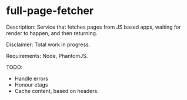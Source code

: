 full-page-fetcher
=================

Description: Service that fetches pages from JS based apps, waiting for render to happen, and then returning. 

Disclaimer: Total work in progress. 

Requirements: Node, PhantomJS.

TODO:

* Handle errors
* Honour etags
* Cache content, based on headers. 

